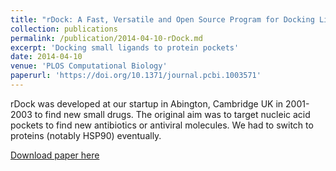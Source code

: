 ```yaml
---
title: "rDock: A Fast, Versatile and Open Source Program for Docking Ligands to Proteins and Nucleic Acids"
collection: publications
permalink: /publication/2014-04-10-rDock.md
excerpt: 'Docking small ligands to protein pockets'
date: 2014-04-10
venue: 'PLOS Computational Biology'
paperurl: 'https://doi.org/10.1371/journal.pcbi.1003571'
---
```


rDock was developed at our startup in Abington, Cambridge UK in 2001-2003 to find new small drugs. The original aim was to target nucleic acid pockets to find new antibiotics or antiviral molecules. 
We had to switch to proteins (notably HSP90) eventually.

[Download paper here](https://journals.plos.org/ploscompbiol/article?id=10.1371/journal.pcbi.1003571)

